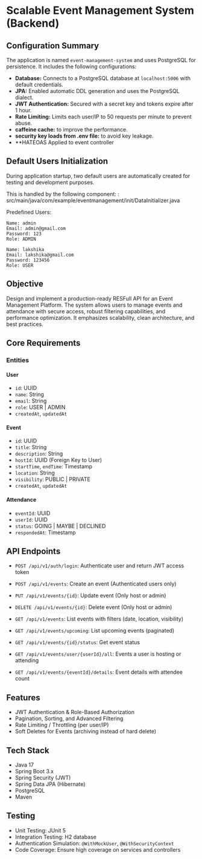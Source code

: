 # Scalable Event Management System (Backend)

## Configuration Summary

The application is named `event-management-system` and uses PostgreSQL for persistence. It includes the following configurations:

- **Database:** Connects to a PostgreSQL database at `localhost:5006` with default credentials.
- **JPA:** Enabled automatic DDL generation and uses the PostgreSQL dialect.
- **JWT Authentication:** Secured with a secret key and tokens expire after 1 hour.
- **Rate Limiting:** Limits each user/IP to 50 requests per minute to prevent abuse.
- **caffeine cache:** to improve the performance.
- **security key loads from .env file:** to avoid key leakage.
- **HATEOAS Applied to event controller

## Default Users Initialization
During application startup, two default users are automatically created for testing and development purposes.

This is handled by the following component:
: src/main/java/com/example/eventmanagement/init/DataInitializer.java

Predefined Users:

    Name: admin
    Email: admin@gmail.com
    Password: 123
    Role: ADMIN

    Name: lakshika
    Email: lakshika@gmail.com
    Password: 123456
    Role: USER

## Objective

Design and implement a production-ready RESFull API for an Event Management Platform. The system allows users to manage events and attendance with secure access, robust filtering capabilities, and performance optimization. It emphasizes scalability, clean architecture, and best practices.

## Core Requirements

### Entities

#### User
- `id`: UUID
- `name`: String
- `email`: String
- `role`: USER | ADMIN
- `createdAt`, `updatedAt`

#### Event
- `id`: UUID
- `title`: String
- `description`: String
- `hostId`: UUID (Foreign Key to User)
- `startTime`, `endTime`: Timestamp
- `location`: String
- `visibility`: PUBLIC | PRIVATE
- `createdAt`, `updatedAt`

#### Attendance
- `eventId`: UUID
- `userId`: UUID
- `status`: GOING | MAYBE | DECLINED
- `respondedAt`: Timestamp

## API Endpoints

* `POST /api/v1/auth/login`: Authenticate user and return JWT access token

* `POST /api/v1/events`: Create an event (Authenticated users only)
* `PUT /api/v1/events/{id}`: Update event (Only host or admin)
* `DELETE /api/v1/events/{id}`: Delete event (Only host or admin)
* `GET /api/v1/events`: List events with filters (date, location, visibility)
* `GET /api/v1/events/upcoming`: List upcoming events (paginated)
* `GET /api/v1/events/{id}/status`: Get event status
* `GET /api/v1/events/user/{userId}/all`: Events a user is hosting or attending
* `GET /api/v1/events/{eventId}/details`: Event details with attendee count

## Features

- JWT Authentication & Role-Based Authorization
- Pagination, Sorting, and Advanced Filtering
- Rate Limiting / Throttling (per user/IP)
- Soft Deletes for Events (archiving instead of hard delete)

## Tech Stack

- Java 17
- Spring Boot 3.x
- Spring Security (JWT)
- Spring Data JPA (Hibernate)
- PostgreSQL
- Maven

## Testing

- Unit Testing: JUnit 5
- Integration Testing: H2 database
- Authentication Simulation: `@WithMockUser`, `@WithSecurityContext`
- Code Coverage: Ensure high coverage on services and controllers
